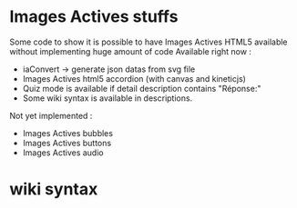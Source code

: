 # Images Actives stuffs

Some code to show it is possible to have Images Actives HTML5 available without implementing huge amount of code
Available right now :
- iaConvert -> generate json datas from svg file
- Images Actives html5 accordion (with canvas and kineticjs)
- Quiz mode is available if detail description contains "Réponse:"
- Some wiki syntax is available in descriptions.

Not yet implemented :
- Images Actives bubbles
- Images Actives buttons
- Images Actives audio

# wiki syntax

